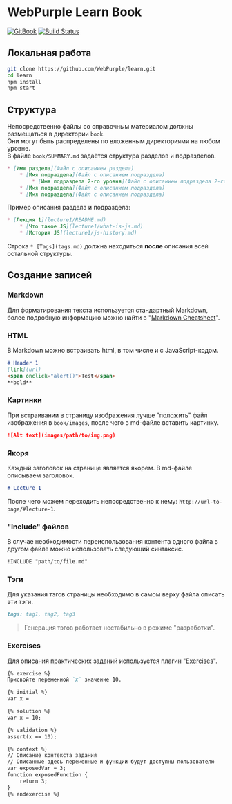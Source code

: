 # WebPurple Learn Book
[![GitBook](https://img.shields.io/badge/powered%20by-GitBook-blue.svg)](https://github.com/GitbookIO/gitbook)
[![Build Status](https://travis-ci.org/WebPurple/learn.svg?branch=master)](https://travis-ci.org/WebPurple/learn)

## Локальная работа
```sh
git clone https://github.com/WebPurple/learn.git
cd learn
npm install
npm start
```
## Структура
Непосредственно файлы со справочным материалом должны размещаться в директории `book`.    
Они могут быть распределены по вложенным директориями на любом уровне.    
В файле `book/SUMMARY.md` задаётся структура разделов и подразделов.    
```markdown
* [Имя раздела](Файл с описанием раздела)
    * [Имя подраздела](Файл с описанием подраздела)
        * [Имя подраздела 2-го уровня](Файл с описанием подраздела 2-го уровня)
    * [Имя подраздела](Файл с описанием подраздела)
    * [Имя подраздела](Файл с описанием подраздела)
```
Пример описания раздела и подраздела:
```markdown
* [Лекция 1](lecture1/README.md)
    * [Что такое JS](lecture1/what-is-js.md)
    * [История JS](lecture1/js-history.md)
```
Строка `* [Tags](tags.md)` должна находиться **после** описания всей остальной структуры.

## Создание записей
### Markdown
Для форматирования текста используется стандартный Markdown, более подробную информацию можно найти в "[Markdown Cheatsheet](https://github.com/adam-p/markdown-here/wiki/Markdown-Cheatsheet)".    

### HTML
В Markdown можно встраивать html, в том числе и с JavaScript-кодом.
```markdown
# Header 1
[link](url)
<span onclick="alert()">Test</span>
**bold**
```

### Картинки
При встраивании в страницу изображения лучше "положить" файл изображения в `book/images`, после чего в md-файле вставить картинку.
```markdown
![Alt text](images/path/to/img.png)
```

### Якоря
Каждый заголовок на странице является якорем. В md-файле описываем заголовок.
```markdown
# Lecture 1
```
После чего можем переходить непосредственно к нему: `http://url-to-page/#lecture-1`.

### "Include" файлов
В случае необходимости переиспользования контента одного файла в другом файле можно использовать следующий синтаксис.
```markdown
!INCLUDE "path/to/file.md"
```

### Тэги
Для указания тэгов страницы необходимо в самом верху файла описать эти тэги.
```markdown
tags: tag1, tag2, tag3
```
> Генерация тэгов работает нестабильно в режиме "разработки".

### Exercises
Для описания практических заданий используется плагин "[Exercises](https://github.com/GitbookIO/plugin-exercises)".
```markdown
{% exercise %}
Присвойте переменной `x` значение 10.

{% initial %}
var x =

{% solution %}
var x = 10;

{% validation %}
assert(x == 10);

{% context %}
// Описание контекста задания
// Описанные здесь переменные и функции будут доступны пользователю
var exposedVar = 3;
function exposedFunction {
    return 3;
}
{% endexercise %}
```
